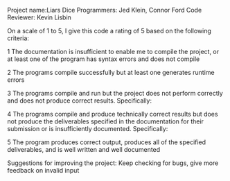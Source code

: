 Project name:Liars Dice
Programmers: Jed Klein, Connor Ford
Code Reviewer: Kevin Lisbin

On a scale of 1 to 5, I give this code a rating of 5 based on the following criteria:

1  The documentation is insufficient to enable me to compile the project, or at least one of the program has syntax errors and does not compile

2  The programs compile successfully but at least one generates runtime errors

3  The programs compile and run but the project does not perform correctly and does not produce correct results.
Specifically:

4  The programs compile and produce technically correct results but does not produce the deliverables specified in the documentation for their submission or is insufficiently documented.
Specifically:

5  The program produces correct output, produces all of the specified deliverables, and is well written and well documented

Suggestions for improving the project: Keep checking for bugs, give more feedback on invalid input
